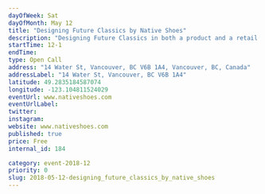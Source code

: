```yaml
---
dayOfWeek: Sat
dayOfMonth: May 12
title: "Designing Future Classics by Native Shoes"
description: "Designing Future Classics in both a product and a retail space for a beast free brand. We will address environmental/sustainable product development and how we translated those design pillars into our first retail space."
startTime: 12-1
endTime: 
type: Open Call
address: "14 Water St, Vancouver, BC V6B 1A4, Vancouver, BC, Canada"
addressLabel: "14 Water St, Vancouver, BC V6B 1A4"
latitude: 49.2835184587074
longitude: -123.104811524029
eventUrl: www.nativeshoes.com
eventUrlLabel: 
twitter: 
instagram: 
website: www.nativeshoes.com
published: true
price: Free
internal_id: 184

category: event-2018-12
priority: 0
slug: 2018-05-12-designing_future_classics_by_native_shoes
---
```

